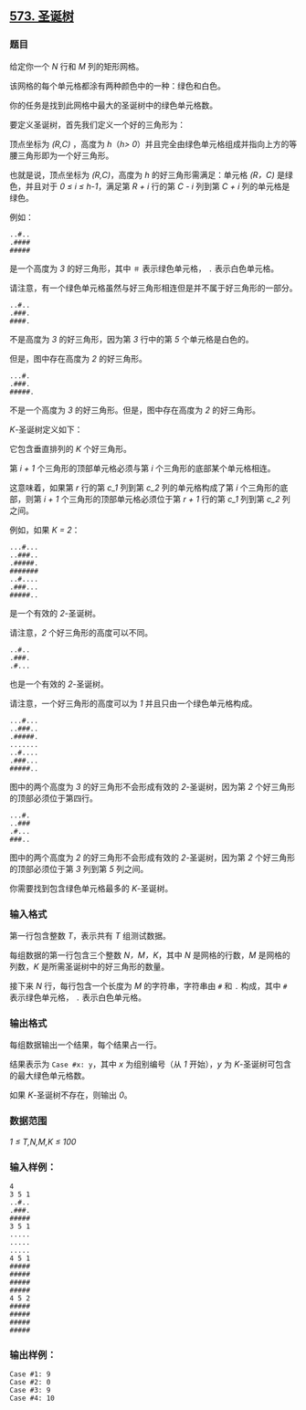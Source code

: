 ## [573. 圣诞树](https://www.acwing.com/problem/content/575/)

### 题目

给定你一个 *N* 行和 *M* 列的矩形网格。

该网格的每个单元格都涂有两种颜色中的一种：绿色和白色。

你的任务是找到此网格中最大的圣诞树中的绿色单元格数。

要定义圣诞树，首先我们定义一个好的三角形为：

顶点坐标为 *(R,C)* ，高度为 *h*（*h> 0*）并且完全由绿色单元格组成并指向上方的等腰三角形即为一个好三角形。

也就是说，顶点坐标为 *(R,C)*，高度为 *h* 的好三角形需满足：单元格 *(R，C)* 是绿色，并且对于 *0 ≤ i ≤ h-1*，满足第 *R + i* 行的第 *C - i* 列到第 *C + i* 列的单元格是绿色。

例如：

```
..#..
.####
#####
```

是一个高度为 *3* 的好三角形，其中 `＃` 表示绿色单元格， `.` 表示白色单元格。

请注意，有一个绿色单元格虽然与好三角形相连但是并不属于好三角形的一部分。

```
..#..
.###.
####.
```

不是高度为 *3* 的好三角形，因为第 *3* 行中的第 *5* 个单元格是白色的。

但是，图中存在高度为 *2* 的好三角形。

```
...#.
.###.
#####.
```

不是一个高度为 *3* 的好三角形。但是，图中存在高度为 *2* 的好三角形。

*K*-圣诞树定义如下：

它包含垂直排列的 *K* 个好三角形。

第 *i + 1* 个三角形的顶部单元格必须与第 *i* 个三角形的底部某个单元格相连。

这意味着，如果第 *r* 行的第 *c_1* 列到第 *c_2* 列的单元格构成了第 *i* 个三角形的底部，则第 *i + 1* 个三角形的顶部单元格必须位于第 *r + 1* 行的第 *c_1* 列到第 *c_2* 列之间。

例如，如果 *K = 2*：

```
...#...
..###..
.#####.
#######
..#....
.###...
#####..
```

是一个有效的 *2*-圣诞树。

请注意，*2* 个好三角形的高度可以不同。

```
..#..
.###.
.#...
```

也是一个有效的 *2*-圣诞树。

请注意，一个好三角形的高度可以为 *1* 并且只由一个绿色单元格构成。

```
...#...
..###..
.#####.
.......
..#....
.###...
#####..
```

图中的两个高度为 *3* 的好三角形不会形成有效的 *2*-圣诞树，因为第 *2* 个好三角形的顶部必须位于第四行。

```
...#.
..###
.#...
###..
```

图中的两个高度为 *2* 的好三角形不会形成有效的 *2*-圣诞树，因为第 *2* 个好三角形的顶部必须位于第 *3* 列到第 *5* 列之间。

你需要找到包含绿色单元格最多的 *K*-圣诞树。

### 输入格式

第一行包含整数 *T*，表示共有 *T* 组测试数据。

每组数据的第一行包含三个整数 *N，M，K*，其中 *N* 是网格的行数，*M* 是网格的列数，*K* 是所需圣诞树中的好三角形的数量。

接下来 *N* 行，每行包含一个长度为 *M* 的字符串，字符串由 `#` 和 `.` 构成，其中 `#` 表示绿色单元格， `.` 表示白色单元格。

### 输出格式

每组数据输出一个结果，每个结果占一行。

结果表示为 `Case #x: y`，其中 *x* 为组别编号（从 *1* 开始），*y* 为 *K*-圣诞树可包含的最大绿色单元格数。

如果 *K*-圣诞树不存在，则输出 *0*。

### 数据范围

*1 ≤ T,N,M,K ≤ 100*

### 输入样例：

```
4
3 5 1
..#..
.###.
#####
3 5 1
.....
.....
.....
4 5 1
#####
#####
#####
#####
4 5 2
#####
#####
#####
#####
```

### 输出样例：

```
Case #1: 9
Case #2: 0
Case #3: 9
Case #4: 10
```
